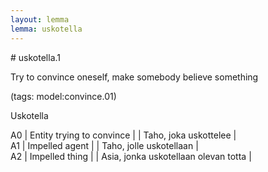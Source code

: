 ```yaml
---
layout: lemma
lemma: uskotella
---
```


<div class="sense">
# <span class="sensename">uskotella.1</span>

<span class="description">Try to convince oneself, make somebody believe something</span>

(tags: model:convince.01)

<span class="description">Uskotella</span>

A0 | Entity trying to convince |   | Taho, joka uskottelee |  
A1 | Impelled agent |   | Taho, jolle uskotellaan |  
A2 | Impelled thing |   | Asia, jonka uskotellaan olevan totta |  

</div>

